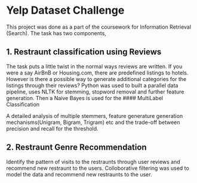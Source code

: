 # Yelp Dataset Challenge

This project was done as a part of the coursework for Information Retrieval (Search). The task has two components,

## 1. Restraunt classification using Reviews
The task puts a little twist in the normal ways reviews are written. If you were a say AirBnB or Housing.com, there are predefined listings to hotels. However is there a possible way to generate additional categories for the listings through their reviews?
Python was used to built a parallel data pipeline, uses NLTK for stemming, stopword removal and further feature generation.
Then a Naive Bayes is used for the #### MultiLabel Classification

A detailed analysis of multiple stemmers, feature generature generation mechanisms(Unigram, Bigram, Trigram) etc and the trade-off between precision and recall for the threshold.

## 2. Restraunt Genre Recommendation

Identify the pattern of visits to the restraunts through user reviews and recommend new restraunt to the users.
Colloborative filtering was used to model the data and recommend new restraunts to the user.

